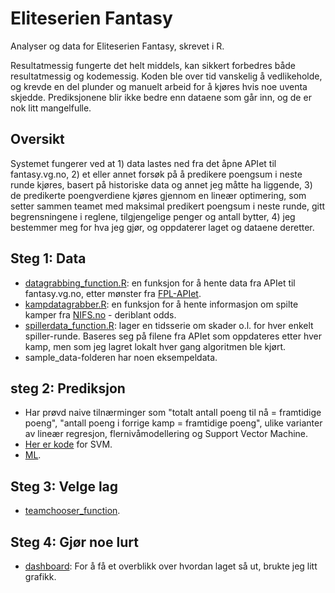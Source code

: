 # Eliteserien Fantasy
Analyser og data for Eliteserien Fantasy, skrevet i R. 

Resultatmessig fungerte det helt middels, kan sikkert forbedres både resultatmessig og kodemessig. Koden ble over tid vanskelig å vedlikeholde, og krevde en del plunder og manuelt arbeid for å kjøres hvis noe uventa skjedde. Prediksjonene blir ikke bedre enn dataene som går inn, og de er nok litt mangelfulle.

## Oversikt
Systemet fungerer ved at 1) data lastes ned fra det åpne APIet til fantasy.vg.no, 2) et eller annet forsøk på å predikere poengsum i neste runde kjøres, basert på historiske data og annet jeg måtte ha liggende, 3) de predikerte poengverdiene kjøres gjennom en lineær optimering, som setter sammen teamet med maksimal predikert poengsum i neste runde, gitt begrensningene i reglene, tilgjengelige penger og antall bytter, 4) jeg bestemmer meg for hva jeg gjør, og oppdaterer laget og dataene deretter.

## Steg 1: Data
- [datagrabbing_function.R](https://github.com/gardenberg/eliteserien_fantasy/blob/master/scripts/datagrabbing_function.R): en funksjon for å hente data fra APIet til fantasy.vg.no, etter mønster fra [FPL-APIet](https://github.com/bobbymond/FantasyPremierLeagueAPI).
- [kampdatagrabber.R](https://github.com/gardenberg/eliteserien_fantasy/blob/master/scripts/kampdatagrabber.R): en funksjon for å hente informasjon om spilte kamper fra [NIFS.no](www.nifs.no) - deriblant odds.
- [spillerdata_function.R](https://github.com/gardenberg/eliteserien_fantasy/blob/master/scripts/kampdatagrabber.R): lager en tidsserie om skader o.l. for hver enkelt spiller-runde. Baseres seg på filene fra APIet som oppdateres etter hver kamp, men som jeg lagret lokalt hver gang algoritmen ble kjørt.
- sample_data-folderen har noen eksempeldata.

## steg 2: Prediksjon
- Har prøvd naive tilnærminger som "totalt antall poeng til nå = framtidige poeng", "antall poeng i forrige kamp = framtidige poeng", ulike varianter av lineær regresjon, flernivåmodellering og Support Vector Machine. 
- [Her er kode](https://github.com/gardenberg/eliteserien_fantasy/blob/master/md/prediksjon_v2.md) for SVM.
- [ML](https://github.com/gardenberg/eliteserien_fantasy/blob/master/md/prediksjon_3.Rmd).

## Steg 3: Velge lag
- [teamchooser_function](https://github.com/gardenberg/eliteserien_fantasy/blob/master/scripts/teamchooser_function.R).

## Steg 4: Gjør noe lurt
- [dashboard](https://github.com/gardenberg/eliteserien_fantasy/blob/master/md/dashboard.md): For å få et overblikk over hvordan laget så ut, brukte jeg litt grafikk.